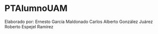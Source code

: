 # PTAlumnoUAM

Elaborado por:
Ernesto García Maldonado
Carlos Alberto González Juárez
Roberto Espejel Ramírez
